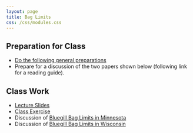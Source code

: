 ```yaml
---
layout: page
title: Bag Limits
css: /css/modules.css
---
```


## Preparation for Class

* [Do the following general preparations](PREP/BagLimits)
* Prepare for a discussion of the two papers shown below (following link for a reading guide).

## Class Work

* [Lecture Slides](PPT/BagLimits.pptx)
* [Class Exercise](CEX/BagLimits_CEX1.pptx)
* Discussion of [Bluegill Bag Limits in Minnesota](PREP/BagLimits_Jacobsen2005)
* Discussion of [Bluegill Bag Limits in Wisconsin](PREP/BagLimits_Rypel2015)
